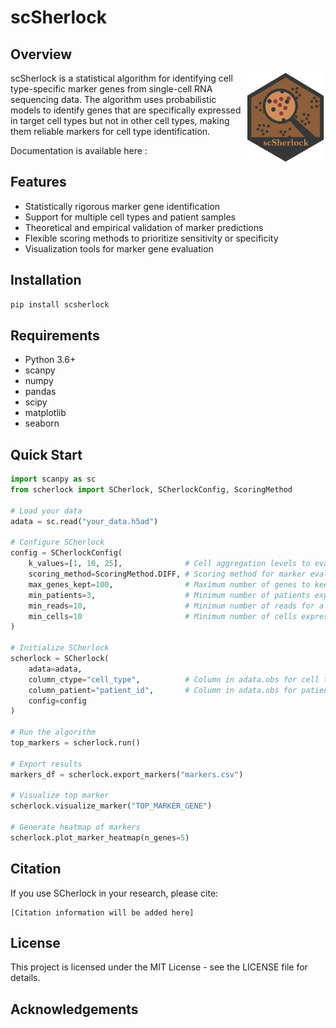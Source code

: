 # scSherlock

## Overview
<img src="images/logo.png" align="right" width="125px" />
scSherlock is a statistical algorithm for identifying cell type-specific marker genes from single-cell RNA sequencing data. The algorithm uses probabilistic models to identify genes that are specifically expressed in target cell types but not in other cell types, making them reliable markers for cell type identification.  

Documentation is available here : 

## Features

- Statistically rigorous marker gene identification
- Support for multiple cell types and patient samples
- Theoretical and empirical validation of marker predictions
- Flexible scoring methods to prioritize sensitivity or specificity
- Visualization tools for marker gene evaluation

## Installation

```bash
pip install scsherlock
```

## Requirements

- Python 3.6+
- scanpy
- numpy
- pandas
- scipy
- matplotlib
- seaborn

## Quick Start

```python
import scanpy as sc
from scherlock import SCherlock, SCherlockConfig, ScoringMethod

# Load your data
adata = sc.read("your_data.h5ad")

# Configure SCherlock
config = SCherlockConfig(
    k_values=[1, 10, 25],              # Cell aggregation levels to evaluate
    scoring_method=ScoringMethod.DIFF, # Scoring method for marker evaluation
    max_genes_kept=100,                # Maximum number of genes to keep per cell type
    min_patients=3,                    # Minimum number of patients expressing the gene
    min_reads=10,                      # Minimum number of reads for a gene
    min_cells=10                       # Minimum number of cells expressing the gene
)

# Initialize SCherlock
scherlock = SCherlock(
    adata=adata,
    column_ctype="cell_type",          # Column in adata.obs for cell type annotations
    column_patient="patient_id",       # Column in adata.obs for patient IDs
    config=config
)

# Run the algorithm
top_markers = scherlock.run()

# Export results
markers_df = scherlock.export_markers("markers.csv")

# Visualize top marker
scherlock.visualize_marker("TOP_MARKER_GENE")

# Generate heatmap of markers
scherlock.plot_marker_heatmap(n_genes=5)
```

## Citation

If you use SCherlock in your research, please cite:

```
[Citation information will be added here]
```

## License

This project is licensed under the MIT License - see the LICENSE file for details.

## Acknowledgements

